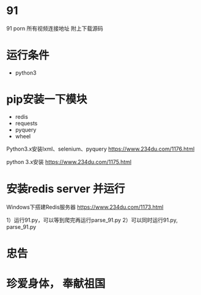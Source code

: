 # 91
91 porn 所有视频连接地址 附上下载源码

# 运行条件
- python3
# pip安装一下模块
- redis
- requests
- pyquery
- wheel

Python3.x安装lxml、selenium、pyquery
https://www.234du.com/1176.html

python 3.x安装
https://www.234du.com/1175.html

# 安装redis server 并运行

Windows下搭建Redis服务器 https://www.234du.com/1173.html


1）运行91.py，可以等到爬完再运行parse_91.py
2）可以同时运行91.py, parse_91.py
# 忠告
# 珍爱身体， 奉献祖国
